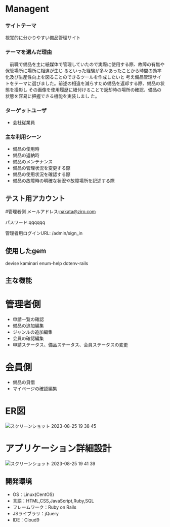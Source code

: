 # Managent

### サイトテーマ
視覚的に分かりやすい備品管理サイト

### テーマを選んだ理由

　前職で備品を主に紙媒体で管理していたので実際に使用する際、故障の有無や保管場所に場所に相違が生じ
るといった経験が多々あったことから時間の効率化及び生産性向上を図ることのできるツールを作成したいと
考え備品管理サイトをテーマに選びました。前述の相違を減らすため備品を返却する際、備品の状態を撮影し
その画像を使用履歴に紐付けることで返却時の場所の確認、備品の状態を容易に把握できる機能を実装しまし
た。

### ターゲットユーザ
- 会社従業員

### 主な利用シーン
- 備品の使用時
- 備品の返納時
- 備品のメンテナンス
- 備品の管理状況を変更する際
- 備品の使用状況を確認する際
- 備品の故障時の明確な状況や故障場所を記述する際

## テスト用アカウント
#管理者側 
メールアドレス:nakata@ziro.com

パスワード:qqqqqq

管理者用ログインURL: /admin/sign_in

## 使用したgem
  devise
  kaminari
  enum-help
  dotenv-rails

## 主な機能
# 管理者側
- 申請一覧の確認
- 備品の追加編集
- ジャンルの追加編集
- 会員の確認編集
- 申請ステータス、備品ステータス、会員ステータスの変更

# 会員側
- 備品の貸借
- マイページの確認編集

# ER図
![スクリーンショット 2023-08-25 19 38 45](https://github.com/keynoup/Management/assets/126676009/93619c3e-3d08-4f79-b2f7-db9b358a5b7e)
# アプリケーション詳細設計
![スクリーンショット 2023-08-25 19 41 39](https://github.com/keynoup/Management/assets/126676009/d34fd2fc-e99c-4ac0-a400-0085d64f1e17)

## 開発環境
- OS：Linux(CentOS)
- 言語：HTML,CSS,JavaScript,Ruby,SQL
- フレームワーク：Ruby on Rails
- JSライブラリ：jQuery
- IDE：Cloud9
